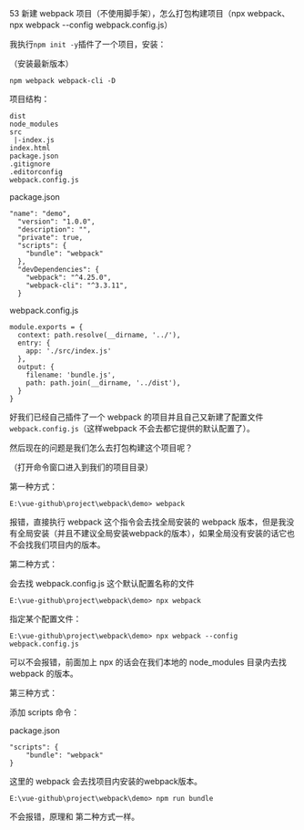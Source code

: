 53 新建 webpack 项目（不使用脚手架），怎么打包构建项目（npx webpack、npx webpack --config webpack.config.js）

我执行`npm init -y`插件了一个项目，安装：

（安装最新版本）

```
npm webpack webpack-cli -D
```


项目结构：

```
dist
node_modules
src
 |-index.js
index.html
package.json
.gitignore
.editorconfig
webpack.config.js
```

package.json

```
"name": "demo",
  "version": "1.0.0",
  "description": "",
  "private": true,
  "scripts": {
    "bundle": "webpack"
  },
  "devDependencies": {
    "webpack": "^4.25.0",
    "webpack-cli": "^3.3.11",
  }
```

webpack.config.js

```
module.exports = {
  context: path.resolve(__dirname, '../'),
  entry: {
    app: './src/index.js'
  },
  output: {
    filename: 'bundle.js',
    path: path.join(__dirname, '../dist'),
  }
}
```

好我们已经自己插件了一个 webpack 的项目并且自己又新建了配置文件`webpack.config.js`（这样webpack 不会去都它提供的默认配置了）。

然后现在的问题是我们怎么去打包构建这个项目呢？

（打开命令窗口进入到我们的项目目录）

第一种方式：

```
E:\vue-github\project\webpack\demo> webpack
```

报错，直接执行 webpack 这个指令会去找全局安装的 webpack 版本，但是我没有全局安装（并且不建议全局安装webpack的版本），如果全局没有安装的话它也不会找我们项目内的版本。

第二种方式：

会去找 webpack.config.js 这个默认配置名称的文件

```
E:\vue-github\project\webpack\demo> npx webpack
```

指定某个配置文件：

```
E:\vue-github\project\webpack\demo> npx webpack --config webpack.config.js
```

可以不会报错，前面加上 npx 的话会在我们本地的 node_modules 目录内去找 webpack 的版本。

第三种方式：

添加 scripts 命令：

package.json

```
"scripts": {
    "bundle": "webpack"
}
```

这里的 webpack 会去找项目内安装的webpack版本。

```
E:\vue-github\project\webpack\demo> npm run bundle
```

不会报错，原理和 第二种方式一样。
